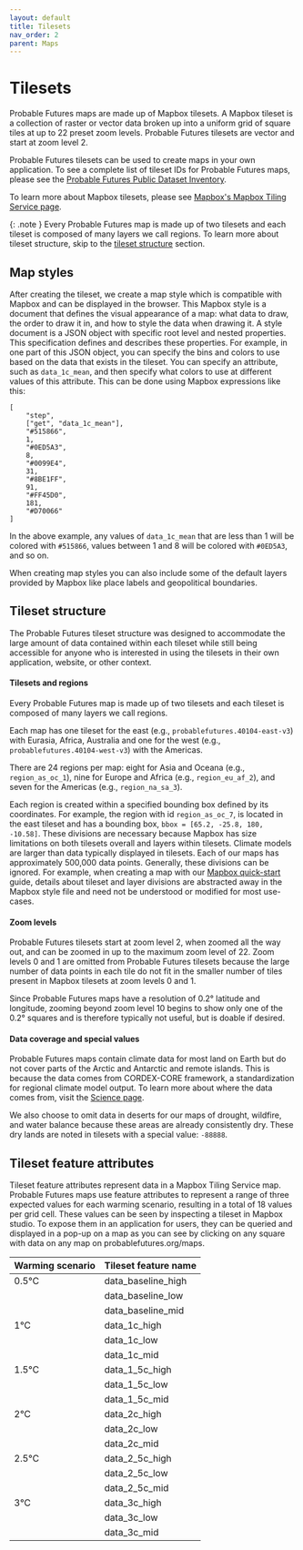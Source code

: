 ```yaml
---
layout: default
title: Tilesets
nav_order: 2
parent: Maps
---
```


# Tilesets

Probable Futures maps are made up of Mapbox tilesets. A Mapbox tileset is a collection of raster or vector data broken up into a uniform grid of square tiles at up to 22 preset zoom levels. Probable Futures tilesets are vector and start at zoom level 2.

Probable Futures tilesets can be used to create maps in your own application. To see a complete list of tileset IDs for Probable Futures maps, please see the [Probable Futures Public Dataset Inventory](https://docs.google.com/spreadsheets/d/1pE7KBSzsKXq7Qwsxgic_0YCIMi-dYtOEEFlGcvRLdOg/edit#gid=254758432).

To learn more about Mapbox tilesets, please see [Mapbox's Mapbox Tiling Service page](https://www.mapbox.com/mts).

{: .note }
Every Probable Futures map is made up of two tilesets and each tileset is composed of many layers we call regions. To learn more about tileset structure, skip to the [tileset structure](/tilesets.md#tileset-structure) section.

## Map styles

After creating the tileset, we create a map style which is compatible with Mapbox and can be displayed in the browser. This Mapbox style is a document that defines the visual appearance of a map: what data to draw, the order to draw it in, and how to style the data when drawing it. A style document is a JSON object with specific root level and nested properties. This specification defines and describes these properties. For example, in one part of this JSON object, you can specify the bins and colors to use based on the data that exists in the tileset. You can specify an attribute, such as `data_1c_mean`, and then specify what colors to use at different values of this attribute. This can be done using Mapbox expressions like this:

```
[
    "step",
    ["get", "data_1c_mean"],
    "#515866",
    1,
    "#0ED5A3",
    8,
    "#0099E4",
    31,
    "#8BE1FF",
    91,
    "#FF45D0",
    181,
    "#D70066"
]
```

In the above example, any values of `data_1c_mean` that are less than 1 will be colored with `#515866`, values between 1 and 8 will be colored with `#0ED5A3`, and so on.

When creating map styles you can also include some of the default layers provided by Mapbox like place labels and geopolitical boundaries.

## Tileset structure
The Probable Futures tileset structure was designed to accommodate the large amount of data contained within each tileset while still being accessible for anyone who is interested in using the tilesets in their own application, website, or other context.

#### Tilesets and regions
Every Probable Futures map is made up of two tilesets and each tileset is composed of many layers we call regions.

Each map has one tileset for the east (e.g., `probablefutures.40104-east-v3`) with Eurasia, Africa, Australia and one for the west (e.g., `probablefutures.40104-west-v3`) with the Americas.

There are 24 regions per map: eight for Asia and Oceana (e.g., `region_as_oc_1`), nine for Europe and Africa (e.g., `region_eu_af_2`), and seven for the Americas (e.g., `region_na_sa_3`).

Each region is created within a specified bounding box defined by its coordinates. For example, the region with id `region_as_oc_7`, is located in the east tileset and has a bounding box, `bbox = [65.2, -25.8, 180, -10.58]`. These divisions are necessary because Mapbox has size limitations on both tilesets overall and layers within tilesets. Climate models are larger than data typically displayed in tilesets. Each of our maps has approximately 500,000 data points. Generally, these divisions can be ignored. For example, when creating a map with our [Mapbox quick-start](/mapbox-quick-start.md) guide, details about tileset and layer divisions are abstracted away in the Mapbox style file and need not be understood or modified for most use-cases.

#### Zoom levels
Probable Futures tilesets start at zoom level 2, when zoomed all the way out, and can be zoomed in up to the maximum zoom level of 22. Zoom levels 0 and 1 are omitted from Probable Futures tilesets because the large number of data points in each tile do not fit in the smaller number of tiles present in Mapbox tilesets at zoom levels 0 and 1.

Since Probable Futures maps have a resolution of 0.2° latitude and longitude, zooming beyond zoom level 10 begins to show only one of the 0.2° squares and is therefore typically not useful, but is doable if desired.

#### Data coverage and special values
Probable Futures maps contain climate data for most land on Earth but do not cover parts of the Arctic and Antarctic and remote islands. This is because the data comes from CORDEX-CORE framework, a standardization for regional climate model output. To learn more about where the data comes from, visit the [Science page](https://probablefutures.org/science/our-maps/).

We also choose to omit data in deserts for our maps of drought, wildfire, and water balance because these areas are already consistently dry. These dry lands are noted in tilesets with a special value: `-88888`.

## Tileset feature attributes

Tileset feature attributes represent data in a Mapbox Tiling Service map. Probable Futures maps use feature attributes to represent a range of three expected values for each warming scenario, resulting in a total of 18 values per grid cell. These values can be seen by inspecting a tileset in Mapbox studio. To expose them in an application for users, they can be queried and displayed in a pop-up on a map as you can see by clicking on any square with data on any map on probablefutures.org/maps.

| Warming scenario | Tileset feature name |
| ---------------- | -------------------- |
| 0.5°C            | data_baseline_high   |
|                  | data_baseline_low    |
|                  | data_baseline_mid    |
| 1°C              | data_1c_high         |
|                  | data_1c_low          |
|                  | data_1c_mid          |
| 1.5°C            | data_1_5c_high       |
|                  | data_1_5c_low        |
|                  | data_1_5c_mid        |
| 2°C              | data_2c_high         |
|                  | data_2c_low          |
|                  | data_2c_mid          |
| 2.5°C            | data_2_5c_high       |
|                  | data_2_5c_low        |
|                  | data_2_5c_mid        |
| 3°C              | data_3c_high         |
|                  | data_3c_low          |
|                  | data_3c_mid          |
